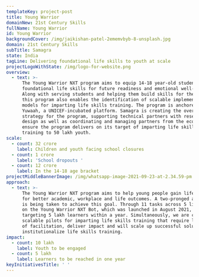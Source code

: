 ```yaml
---
templateKey: project-post
title: Young Warrior
domainNew: 21st Century Skills
fullName: Young Warrior
id: Young Warrior
backgroundCover: /img/jaikishan-patel-2ememvbyb-8-unsplash.jpg
domain: 21st Century Skills
subTitle: Samagra
state: India
tagLine: Delivering foundational life skills to youth at scale
projectLogoWithState: /img/logo-for-website.png
overview:
  - text: >-
      The Young Warrior NXT program aims to equip 14-18 year-old students with
      foundational life skills for future readiness and emotional well-being.
      Along with serving students and helping them build skills for the future,
      this program also enables the identification of scalable implementation
      models for imparting life skills training. The program is anchored in
      Yuwaah, a UNICEF-incubated platform. Samagra is creating the overall
      strategy for the program, supporting technical partners with research and
      design as well as coordinating and managing partners from the ecosystem to
      ensure the program delivers on its target of imparting life skills
      training to 50 lakh youth.
scale:
  - count: 32 crore
    label: Children and youth facing school closures
  - count: 1 crore
    label: 'School dropouts '
  - count: 12 crore
    label: In the 14-18 age bracket
projectMiddleBannerImage: /img/whatsapp-image-2021-09-23-at-2.34.59-pm.jpeg
approach:
  - text: >-
      The Young Warrior NXT program aims to help young people gain life skills
      for better academic, workplace and life outcomes. A two-pronged approach
      is being taken to achieve this goal. Through 11 tasks across 5 life skills
      on the Young Warrior NXT Bot, which was launched in August 2021, we are
      targeting 5 lakh learners within a year. Simultaneously, we are curating
      scalable pilots for imparting life skills training that require low levels
      of facilitation, deliver impact and will scale up successful solutions and
      institutionalize life skills training.
impact:
  - count: 10 lakh
    label: Youth to be engaged
  - count: 5 lakh
    label: Learners to be reached in one year
keyInitiativesTitle: ' '
---
```


